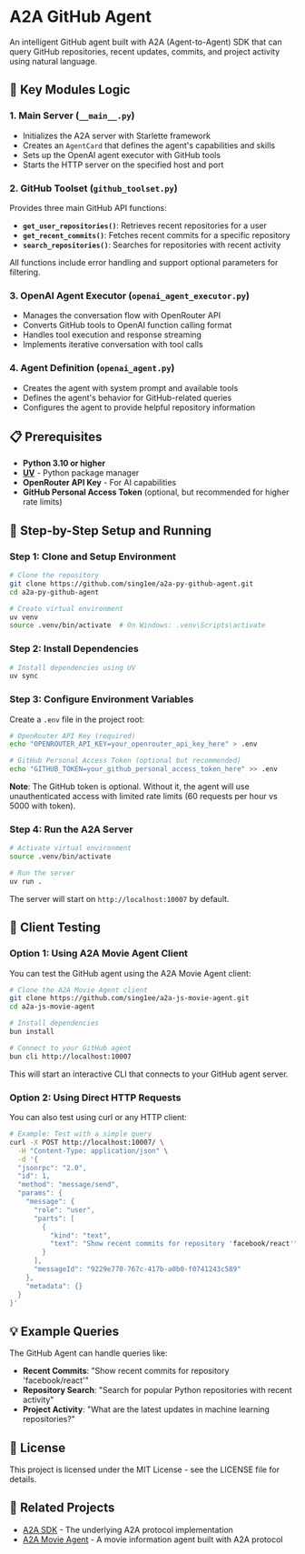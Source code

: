 # A2A GitHub Agent

An intelligent GitHub agent built with A2A (Agent-to-Agent) SDK that can query GitHub repositories, recent updates, commits, and project activity using natural language.

## 🔧 Key Modules Logic

### 1. Main Server (`__main__.py`)
- Initializes the A2A server with Starlette framework
- Creates an `AgentCard` that defines the agent's capabilities and skills
- Sets up the OpenAI agent executor with GitHub tools
- Starts the HTTP server on the specified host and port

### 2. GitHub Toolset (`github_toolset.py`)
Provides three main GitHub API functions:
- **`get_user_repositories()`**: Retrieves recent repositories for a user
- **`get_recent_commits()`**: Fetches recent commits for a specific repository
- **`search_repositories()`**: Searches for repositories with recent activity

All functions include error handling and support optional parameters for filtering.

### 3. OpenAI Agent Executor (`openai_agent_executor.py`)
- Manages the conversation flow with OpenRouter API
- Converts GitHub tools to OpenAI function calling format
- Handles tool execution and response streaming
- Implements iterative conversation with tool calls

### 4. Agent Definition (`openai_agent.py`)
- Creates the agent with system prompt and available tools
- Defines the agent's behavior for GitHub-related queries
- Configures the agent to provide helpful repository information

## 📋 Prerequisites

- **Python 3.10 or higher**
- **[UV](https://docs.astral.sh/uv/)** - Python package manager
- **OpenRouter API Key** - For AI capabilities
- **GitHub Personal Access Token** (optional, but recommended for higher rate limits)

## 🚀 Step-by-Step Setup and Running

### Step 1: Clone and Setup Environment

```bash
# Clone the repository
git clone https://github.com/sing1ee/a2a-py-github-agent.git
cd a2a-py-github-agent

# Create virtual environment
uv venv
source .venv/bin/activate  # On Windows: .venv\Scripts\activate
```

### Step 2: Install Dependencies

```bash
# Install dependencies using UV
uv sync
```

### Step 3: Configure Environment Variables

Create a `.env` file in the project root:

```bash
# OpenRouter API Key (required)
echo "OPENROUTER_API_KEY=your_openrouter_api_key_here" > .env

# GitHub Personal Access Token (optional but recommended)
echo "GITHUB_TOKEN=your_github_personal_access_token_here" >> .env
```

**Note**: The GitHub token is optional. Without it, the agent will use unauthenticated access with limited rate limits (60 requests per hour vs 5000 with token).

### Step 4: Run the A2A Server

```bash
# Activate virtual environment
source .venv/bin/activate

# Run the server
uv run .
```

The server will start on `http://localhost:10007` by default.


## 🧪 Client Testing

### Option 1: Using A2A Movie Agent Client

You can test the GitHub agent using the A2A Movie Agent client:

```bash
# Clone the A2A Movie Agent client
git clone https://github.com/sing1ee/a2a-js-movie-agent.git
cd a2a-js-movie-agent

# Install dependencies
bun install

# Connect to your GitHub agent
bun cli http://localhost:10007
```

This will start an interactive CLI that connects to your GitHub agent server.

### Option 2: Using Direct HTTP Requests

You can also test using curl or any HTTP client:

```bash
# Example: Test with a simple query
curl -X POST http://localhost:10007/ \
  -H "Content-Type: application/json" \
  -d '{
  "jsonrpc": "2.0",
  "id": 1,
  "method": "message/send",
  "params": {
    "message": {
      "role": "user",
      "parts": [
        {
          "kind": "text",
          "text": "Show recent commits for repository 'facebook/react'"
        }
      ],
      "messageId": "9229e770-767c-417b-a0b0-f0741243c589"
    },
    "metadata": {}
  }
}'
```

## 💡 Example Queries

The GitHub Agent can handle queries like:

- **Recent Commits**: "Show recent commits for repository 'facebook/react'"
- **Repository Search**: "Search for popular Python repositories with recent activity"
- **Project Activity**: "What are the latest updates in machine learning repositories?"


## 📄 License

This project is licensed under the MIT License - see the LICENSE file for details.

## 🔗 Related Projects

- [A2A SDK](https://github.com/google-a2a/a2a-python) - The underlying A2A protocol implementation
- [A2A Movie Agent](https://github.com/sing1ee/a2a-js-movie-agent) - A movie information agent built with A2A protocol
